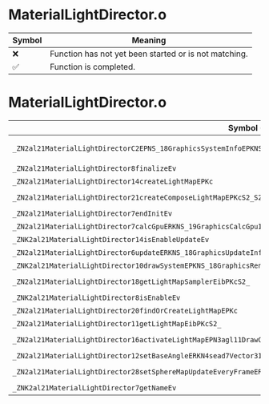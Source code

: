 # MaterialLightDirector.o
| Symbol | Meaning 
| ------------- | ------------- 
| :x: | Function has not yet been started or is not matching. 
| :white_check_mark: | Function is completed. 


# MaterialLightDirector.o
| Symbol (Mangled) | Symbol (Demangled) | Decompiled? |
| ------------- |  ------------- | ------------- |
| `_ZN2al21MaterialLightDirectorC2EPNS_18GraphicsSystemInfoEPKNS_12ShaderHolderEPKNS_22MaterialCategoryKeeperEPKNS_9HdrEncodeE` | `al::MaterialLightDirector::MaterialLightDirector(al::GraphicsSystemInfo *,al::ShaderHolder const*,al::MaterialCategoryKeeper const*,al::HdrEncode const*)` | :x: |
| `_ZN2al21MaterialLightDirector8finalizeEv` | `al::MaterialLightDirector::finalize(void)` | :x: |
| `_ZN2al21MaterialLightDirector14createLightMapEPKc` | `al::MaterialLightDirector::createLightMap(char const*)` | :x: |
| `_ZN2al21MaterialLightDirector21createComposeLightMapEPKcS2_S2_PKN3agl11TextureDataEi` | `al::MaterialLightDirector::createComposeLightMap(char const*,char const*,char const*,agl::TextureData const*,int)` | :x: |
| `_ZN2al21MaterialLightDirector7endInitEv` | `al::MaterialLightDirector::endInit(void)` | :x: |
| `_ZN2al21MaterialLightDirector7calcGpuERKNS_19GraphicsCalcGpuInfoE` | `al::MaterialLightDirector::calcGpu(al::GraphicsCalcGpuInfo const&)` | :x: |
| `_ZNK2al21MaterialLightDirector14isEnableUpdateEv` | `al::MaterialLightDirector::isEnableUpdate(void)const` | :x: |
| `_ZN2al21MaterialLightDirector6updateERKNS_18GraphicsUpdateInfoE` | `al::MaterialLightDirector::update(al::GraphicsUpdateInfo const&)` | :x: |
| `_ZNK2al21MaterialLightDirector10drawSystemEPKNS_18GraphicsRenderInfoE` | `al::MaterialLightDirector::drawSystem(al::GraphicsRenderInfo const*)const` | :x: |
| `_ZN2al21MaterialLightDirector18getLightMapSamplerEibPKcS2_` | `al::MaterialLightDirector::getLightMapSampler(int,bool,char const*,char const*)` | :x: |
| `_ZNK2al21MaterialLightDirector8isEnableEv` | `al::MaterialLightDirector::isEnable(void)const` | :x: |
| `_ZN2al21MaterialLightDirector20findOrCreateLightMapEPKc` | `al::MaterialLightDirector::findOrCreateLightMap(char const*)` | :x: |
| `_ZN2al21MaterialLightDirector11getLightMapEibPKcS2_` | `al::MaterialLightDirector::getLightMap(int,bool,char const*,char const*)` | :x: |
| `_ZN2al21MaterialLightDirector16activateLightMapEPN3agl11DrawContextEibPKcS5_` | `al::MaterialLightDirector::activateLightMap(agl::DrawContext *,int,bool,char const*,char const*)` | :x: |
| `_ZN2al21MaterialLightDirector12setBaseAngleERKN4sead7Vector3IfEE` | `al::MaterialLightDirector::setBaseAngle(sead::Vector3<float> const&)` | :x: |
| `_ZN2al21MaterialLightDirector28setSphereMapUpdateEveryFrameERKN4sead7Vector3IfEE` | `al::MaterialLightDirector::setSphereMapUpdateEveryFrame(sead::Vector3<float> const&)` | :x: |
| `_ZNK2al21MaterialLightDirector7getNameEv` | `al::MaterialLightDirector::getName(void)const` | :x: |
